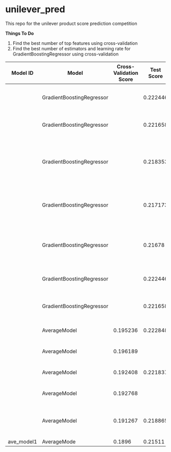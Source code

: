 # unilever_pred
This repo for the unilever product score prediction competition

__Things To Do__
1. Find the best number of top features using cross-validation
2. Find the best number of estimators and learning rate for GradientBoostingRegressor using cross-validation

Model ID | Model | Cross-Validation Score | Test Score | Remarks | Features
---------|------ | ---------------------- | ---------- | --------| --------
        | GradientBoostingRegressor  | | 0.222446 | Learning-rate = 0.1, n_estimators = 100 | [158:]
        | GradientBoostingRegressor  | | 0.221658 | Learning-rate = 0.1, n_estimators = 100 | [1:]
        | GradientBoostingRegressor  | | 0.218353 | Learning-rate = 0.1, n_estimators = 100-140, max-depth=5 or 10 | top 101  features
        | GradientBoostingRegressor  | | 0.217173 | Learning-rate = 0.08, n_estimators = 100-140, max-depth=5,7,9 | na_Zero,no_ingre_prob
        | GradientBoostingRegressor  | | 0.21678 | Learning-rate = 0.08, n_estimators = 140, max-depth=7 | na_Zero,no_ingre_prob
        | GradientBoostingRegressor |          | 0.222446 | Learning-rate = 0.1, n_estimators = 100 | [158:]
        | GradientBoostingRegressor |          | 0.221658 | Learning-rate = 0.1, n_estimators = 100 | [1:]
        | AverageModel              | 0.195236 | 0.222848 | Average of rfr, etr, gbr, br, br                     | [158:]
        | AverageModel              | 0.196189 |          | Average of rfr, etr, gbr, br, br(br)                 | Top 50
        | AverageModel              | 0.192408 | 0.221837 | Average of rfr, etr, gbr, br, br, svr                | Top 50
        | AverageModel              | 0.192768 |  | Average of rfr, gbr, br, br, svr                             | Top 50
        | AverageModel              | 0.191267 | 0.218865 | Average of  rfr, etr, svr, gbr, br, br(gbr), br(gbr) | Top 50
ave_model1 | AverageMode            | 0.1896 | 0.21511  |                                                        | Top 100
